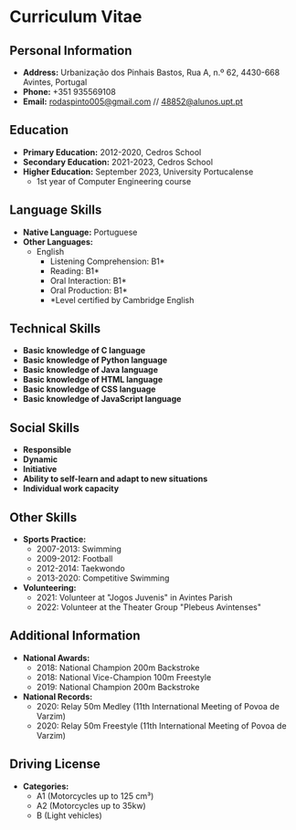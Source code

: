 # Curriculum Vitae

## Personal Information

- **Address:** Urbanização dos Pinhais Bastos, Rua A, n.º 62, 4430-668 Avintes, Portugal
- **Phone:** +351 935569108
- **Email:** rodaspinto005@gmail.com // 48852@alunos.upt.pt

## Education

- **Primary Education:** 2012-2020, Cedros School
- **Secondary Education:** 2021-2023, Cedros School
- **Higher Education:** September 2023, University Portucalense
  - 1st year of Computer Engineering course

## Language Skills

- **Native Language:** Portuguese
- **Other Languages:**
  - English
    - Listening Comprehension: B1*
    - Reading: B1*
    - Oral Interaction: B1*
    - Oral Production: B1*
    - *Level certified by Cambridge English

## Technical Skills

- **Basic knowledge of C language**
- **Basic knowledge of Python language**
- **Basic knowledge of Java language**
- **Basic knowledge of HTML language**
- **Basic knowledge of CSS language**
- **Basic knowledge of JavaScript language**

## Social Skills

- **Responsible**
- **Dynamic**
- **Initiative**
- **Ability to self-learn and adapt to new situations**
- **Individual work capacity**

## Other Skills

- **Sports Practice:**
  - 2007-2013: Swimming
  - 2009-2012: Football
  - 2012-2014: Taekwondo
  - 2013-2020: Competitive Swimming
- **Volunteering:**
  - 2021: Volunteer at "Jogos Juvenis" in Avintes Parish
  - 2022: Volunteer at the Theater Group "Plebeus Avintenses"

## Additional Information

- **National Awards:**
  - 2018: National Champion 200m Backstroke
  - 2018: National Vice-Champion 100m Freestyle
  - 2019: National Champion 200m Backstroke
- **National Records:**
  - 2020: Relay 50m Medley (11th International Meeting of Povoa de Varzim)
  - 2020: Relay 50m Freestyle (11th International Meeting of Povoa de Varzim)

## Driving License

- **Categories:**
  - A1 (Motorcycles up to 125 cm³)
  - A2 (Motorcycles up to 35kw)
  - B (Light vehicles)
